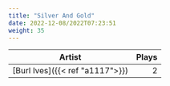 ```yaml
---
title: "Silver And Gold"
date: 2022-12-08/2022T07:23:51
weight: 35
---
```




 Artist | Plays 
----- | -----:
[Burl Ives]({{< ref "a1117">}}) | 2
